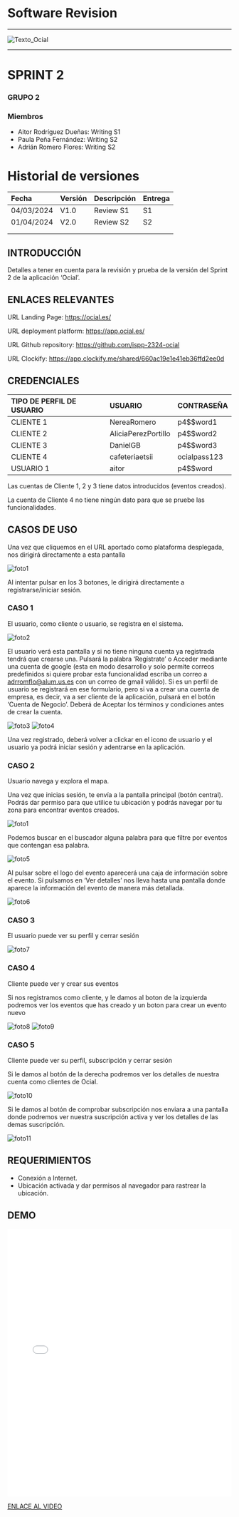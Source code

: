 ﻿# Software Revision
---

<MDXLayout>
  <img src="https://github.com/ispp-2324-ocial/KB/blob/main/assets/Texto_Ocial.png?raw=true" alt="Texto_Ocial" className="img-centered img-custom-height" />
</MDXLayout>

---

# SPRINT 2


### GRUPO 2

### Miembros

- Aitor Rodríguez Dueñas: Writing S1
- Paula Peña Fernández: Writing S2
- Adrián Romero Flores: Writing S2


# **Historial de versiones**

|Fecha|Versión|Descripción |Entrega|
| :- | :- | :- | :- |
|04/03/2024|V1.0|Review S1|S1|
|01/04/2024|V2.0|Review S2|S2|
|||||
|||||


## INTRODUCCIÓN

Detalles a tener en cuenta para la revisión y prueba de la versión del Sprint 2 de la aplicación ‘Ocial’.

## ENLACES RELEVANTES

URL Landing Page: <https://ocial.es/> 

URL deployment platform: <https://app.ocial.es/> 

URL Github repository: <https://github.com/ispp-2324-ocial> 

URL Clockify: <https://app.clockify.me/shared/660ac19e1e41eb36ffd2ee0d> 

## CREDENCIALES

|TIPO DE PERFIL DE USUARIO|USUARIO|CONTRASEÑA|
| :- | :- | :- |
|CLIENTE 1|NereaRomero|p4$$word1|
|CLIENTE 2|AliciaPerezPortillo|p4$$word2|
|CLIENTE 3|DanielGB|p4$$word3|
|CLIENTE 4|cafeteriaetsii|ocialpass123|
|USUARIO 1|aitor|p4$$word|

Las cuentas de Cliente 1, 2 y 3 tiene datos introducidos (eventos creados).

La cuenta de Cliente 4 no tiene ningún dato para que se pruebe las funcionalidades.

## CASOS DE USO
Una vez que cliquemos en el URL aportado como plataforma desplegada, nos dirigirá directamente a esta pantalla

![foto1](../../../static/img/land.png)

Al intentar pulsar en los 3 botones, le dirigirá directamente a registrarse/iniciar sesión.
### CASO 1
El usuario, como cliente o usuario, se registra en el sistema. 

![foto2](../../../static/img/login.png)

El usuario verá esta pantalla y si no tiene ninguna cuenta ya registrada tendrá que crearse una. Pulsará la palabra ‘Regístrate’ o Acceder mediante una cuenta de google (esta en modo desarrollo y solo permite correos predefinidos si quiere probar esta funcionalidad escriba un correo a adrromflo@alum.us.es con un correo de gmail válido). Si es un perfil de usuario se registrará en ese formulario, pero si va a crear una cuenta de empresa, es decir, va a ser cliente de la aplicación, pulsará en el botón ‘Cuenta de Negocio’. Deberá de Aceptar los términos y condiciones antes de crear la cuenta.

![foto3](../../../static/img/registeruser.png)
![foto4](../../../static/img/registerclient.png)


Una vez registrado, deberá volver a clickar en el icono de usuario y el usuario ya podrá iniciar sesión y adentrarse en la aplicación.

### CASO 2

Usuario navega y explora el mapa.

Una vez que inicias sesión, te envía a la pantalla principal (botón central). Podrás dar permiso para que utilice tu ubicación y podrás navegar por tu zona para encontrar eventos creados.

![foto1](../../../static/img/land.png)

Podemos buscar en el buscador alguna palabra para que filtre por eventos que contengan esa palabra.

![foto5](../../../static/img/buscar.png)

Al pulsar sobre el logo del evento aparecerá una caja de información sobre el evento. Si pulsamos en ‘Ver detalles’ nos lleva hasta una pantalla donde aparece la información del evento de manera más detallada.

![foto6](../../../static/img/detailsevento.png)

###
### CASO 3
El usuario puede ver su perfil y cerrar sesión

![foto7](../../../static/img/userlogout.png)


### CASO 4
Cliente puede ver y crear sus eventos

Si nos registramos como cliente, y le damos al boton de la izquierda podremos ver los eventos que has creado y un boton para crear un evento nuevo

![foto8](../../../static/img/detailsclient.png)
![foto9](../../../static/img/createevent.png)

### CASO 5
Cliente puede ver su perfil, subscripción y cerrar sesión

Si le damos al botón de la derecha podremos ver los detalles de nuestra cuenta como clientes de Ocial.

![foto10](../../../static/img/dataclient.png)

Si le damos al botón de comprobar subscripción nos enviara a una pantalla donde podremos ver nuestra suscripción activa y ver los detalles de las demas suscripción.

![foto11](../../../static/img/subs.png)


## REQUERIMIENTOS
- Conexión a Internet.
- Ubicación activada y dar permisos al navegador para rastrear la ubicación.

## DEMO

<MDXLayout>
  <embed src="/assets/files/OcialDemo2-65d7ec431b32e0d8eca14a0a41f360f7.mp4" type="video/mp4" width="100%" height="600px" />
</MDXLayout>


[ENLACE AL VIDEO](../../../static/videos/OcialDemo2.mp4)